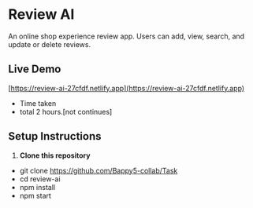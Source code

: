 # Review AI

An online shop experience review app. Users can add, view, search, and update or delete reviews.

##  Live Demo  
[https://review-ai-27cfdf.netlify.app](https://review-ai-27cfdf.netlify.app)

- Time taken
- total 2 hours.[not continues]

##  Setup Instructions
1. **Clone this repository**  
- git clone <https://github.com/Bappy5-collab/Task>
- cd review-ai
- npm install
- npm start
